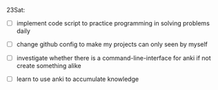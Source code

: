 23Sat:
- [ ] implement code script to practice programming in solving problems daily
- [ ] change github config to make my projects can only seen by myself
- [ ] investigate whether there is a command-line-interface for anki if not create something alike
- [ ] learn to use anki to accumulate knowledge

